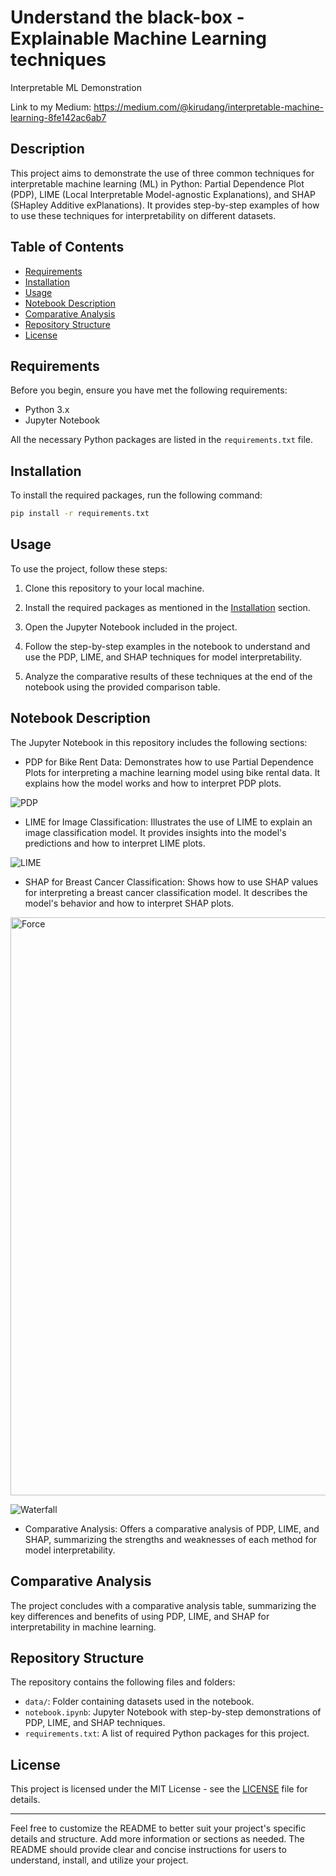 
# Understand the black-box - Explainable Machine Learning techniques

Interpretable ML Demonstration

Link to my Medium: https://medium.com/@kirudang/interpretable-machine-learning-8fe142ac6ab7

## Description

This project aims to demonstrate the use of three common techniques for interpretable machine learning (ML) in Python: Partial Dependence Plot (PDP), LIME (Local Interpretable Model-agnostic Explanations), and SHAP (SHapley Additive exPlanations). It provides step-by-step examples of how to use these techniques for interpretability on different datasets.

## Table of Contents

- [Requirements](#requirements)
- [Installation](#installation)
- [Usage](#usage)
- [Notebook Description](#notebook-description)
- [Comparative Analysis](#comparative-analysis)
- [Repository Structure](#repository-structure)
- [License](#license)

## Requirements

Before you begin, ensure you have met the following requirements:

- Python 3.x
- Jupyter Notebook

All the necessary Python packages are listed in the `requirements.txt` file.

## Installation

To install the required packages, run the following command:

```bash
pip install -r requirements.txt
```

## Usage

To use the project, follow these steps:

1. Clone this repository to your local machine.

2. Install the required packages as mentioned in the [Installation](#installation) section.

3. Open the Jupyter Notebook included in the project.

4. Follow the step-by-step examples in the notebook to understand and use the PDP, LIME, and SHAP techniques for model interpretability.

5. Analyze the comparative results of these techniques at the end of the notebook using the provided comparison table.

## Notebook Description

The Jupyter Notebook in this repository includes the following sections:

- PDP for Bike Rent Data: Demonstrates how to use Partial Dependence Plots for interpreting a machine learning model using bike rental data. It explains how the model works and how to interpret PDP plots.

![PDP](https://github.com/kirudang/Explainable_ML/assets/91911269/ecd4eec2-8939-4e67-b756-4db5cfb7d231)


- LIME for Image Classification: Illustrates the use of LIME to explain an image classification model. It provides insights into the model's predictions and how to interpret LIME plots.

![LIME](https://github.com/kirudang/Explainable_ML/assets/91911269/d9a0d978-c923-4eff-b18a-4627659e65b1)


- SHAP for Breast Cancer Classification: Shows how to use SHAP values for interpreting a breast cancer classification model. It describes the model's behavior and how to interpret SHAP plots.
<img width="925" alt="Force" src="https://github.com/kirudang/Explainable_ML/assets/91911269/4e5ec7d5-0f49-4ffd-bc1a-9a62c7088646">

![Waterfall](https://github.com/kirudang/Explainable_ML/assets/91911269/4d1e395a-95fc-4a01-9f6f-5af59957dab7)

- Comparative Analysis: Offers a comparative analysis of PDP, LIME, and SHAP, summarizing the strengths and weaknesses of each method for model interpretability.

## Comparative Analysis

The project concludes with a comparative analysis table, summarizing the key differences and benefits of using PDP, LIME, and SHAP for interpretability in machine learning.

## Repository Structure

The repository contains the following files and folders:

- `data/`: Folder containing datasets used in the notebook.
- `notebook.ipynb`: Jupyter Notebook with step-by-step demonstrations of PDP, LIME, and SHAP techniques.
- `requirements.txt`: A list of required Python packages for this project.

## License

This project is licensed under the MIT License - see the [LICENSE](LICENSE) file for details.

---

Feel free to customize the README to better suit your project's specific details and structure. Add more information or sections as needed. The README should provide clear and concise instructions for users to understand, install, and utilize your project.
